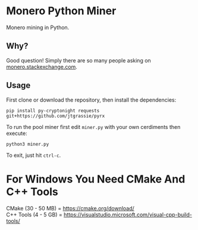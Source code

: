 # Monero Python Miner

Monero mining in Python.

## Why?

Good question! Simply there are so many people asking on
[monero.stackexchange.com](https://monero.stackexchange.com/search?q=python+miner).

## Usage

First clone or download the repository, then install the dependencies:

```
pip install py-cryptonight requests git+https://github.com/jtgrassie/pyrx
```

To run the pool miner first edit `miner.py` with your own cerdiments then execute:

```
python3 miner.py
```
To exit, just hit `ctrl-c`.
  
# For Windows You Need CMake And C++ Tools  
CMake (30 - 50 MB) = https://cmake.org/download/  
C++ Tools (4 - 5 GB) = https://visualstudio.microsoft.com/visual-cpp-build-tools/  
